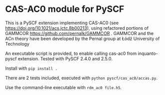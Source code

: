 # CAS-AC0 module for PySCF
This is a PySCF extension implementing CAS-AC0 (see https://doi.org/10.1021/acs.jctc.8b00213), using refactored 
portions of GAMMCOR https://github.com/pernalk/GAMMCOR . GAMMCOR and the ACn theory have been developed by the Pernal 
group at Łódź University of Technology

An executable script is provided, to enable calling cas-ac0 from inquanto-pyscf extension. Tested with PySCF 2.4.0 and 2.5.0.

Install with `pip install .`

There are 2 tests included, executed with `python pyscf/cas_ac0/accas.py`.

Use the command-line executable with `rdm_ac0 file.h5`.
